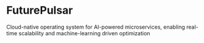 # FuturePulsar
Cloud-native operating system for AI-powered microservices, enabling real-time scalability and machine-learning driven optimization
